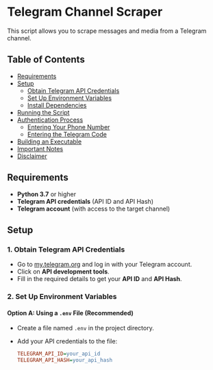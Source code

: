 # Telegram Channel Scraper

This script allows you to scrape messages and media from a Telegram channel.

## Table of Contents

- [Requirements](#requirements)
- [Setup](#setup)
  - [Obtain Telegram API Credentials](#1-obtain-telegram-api-credentials)
  - [Set Up Environment Variables](#2-set-up-environment-variables)
  - [Install Dependencies](#3-install-dependencies)
- [Running the Script](#running-the-script)
- [Authentication Process](#authentication-process)
  - [Entering Your Phone Number](#entering-your-phone-number)
  - [Entering the Telegram Code](#entering-the-telegram-code)
- [Building an Executable](#building-an-executable)
- [Important Notes](#important-notes)
- [Disclaimer](#disclaimer)

## Requirements

- **Python 3.7** or higher
- **Telegram API credentials** (API ID and API Hash)
- **Telegram account** (with access to the target channel)

## Setup

### 1. Obtain Telegram API Credentials

- Go to [my.telegram.org](https://my.telegram.org/) and log in with your Telegram account.
- Click on **API development tools**.
- Fill in the required details to get your **API ID** and **API Hash**.

### 2. Set Up Environment Variables

#### Option A: Using a `.env` File (Recommended)

- Create a file named `.env` in the project directory.
- Add your API credentials to the file:

  ```ini
  TELEGRAM_API_ID=your_api_id
  TELEGRAM_API_HASH=your_api_hash

